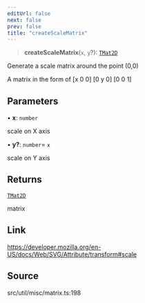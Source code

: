 ```yaml
---
editUrl: false
next: false
prev: false
title: "createScaleMatrix"
---
```


> **createScaleMatrix**(`x`, `y`?): [`TMat2D`](../../../type-aliases/TMat2D.md)

Generate a scale matrix around the point (0,0)

A matrix in the form of
[x 0 0]
[0 y 0]
[0 0 1]

## Parameters

• **x**: `number`

scale on X axis

• **y?**: `number`= `x`

scale on Y axis

## Returns

[`TMat2D`](../../../type-aliases/TMat2D.md)

matrix

## Link

https://developer.mozilla.org/en-US/docs/Web/SVG/Attribute/transform#scale

## Source

src/util/misc/matrix.ts:198
